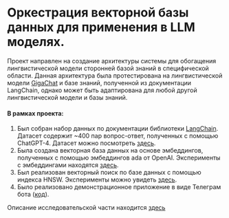# Оркестрация векторной базы данных для применения в LLM моделях.
Проект направлен на создание архитектуры системы для обогащения лингвистической модели сторонней базой знаний в специфической области. Данная архитектура была протестирована на лингвистической модели [GigaChat](https://developers.sber.ru/portal/products/gigachat) и базе знаний, полученной из документации LangChain, однако может быть адаптирована для любой другой лингвистической модели и базы знаний.
#### В рамках проекта:
1. Был собран набор данных по документации библиотеки [LangChain](https://python.langchain.com/). Датасет содержит ~400 пар вопрос-ответ, полученных с помощью ChatGPT-4. Датасет можно посмотреть [здесь](Final/langchain_qa_dataset.csv).
2. Была создана векторная база данных на основе эмбеддингов, полученных с помощью эмбеддингов ada от OpenAI. Эксперименты с эмбеддингами находятся [здесь](Research/Embeddings).
3. Был реализован векторный поиск по базе данных с помощью индекса HNSW. Эксперименты можно увидеть [здесь](Final/final_notebook.ipynb).
4. Было реализовано демонстрационное приложение в виде Телеграм бота ([код](Final/bot.py)).

Описание исследовательской части находится [здесь](Research/README.md)
